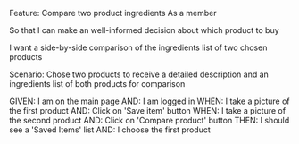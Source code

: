 Feature: Compare two product ingredients As a member

So that I can make an well-informed decision about which product to buy

I want a side-by-side comparison of the ingredients list of two chosen products

Scenario: Chose two products to receive a detailed description and an ingredients list of both products for comparison

GIVEN: I am on the main page 
AND: I am logged in 
WHEN: I take a picture of the first product 
AND: Click on 'Save item' button
WHEN: I take a picture of the second product
AND: Click on 'Compare product' button
THEN: I should see a 'Saved Items' list
AND: I choose the first product
